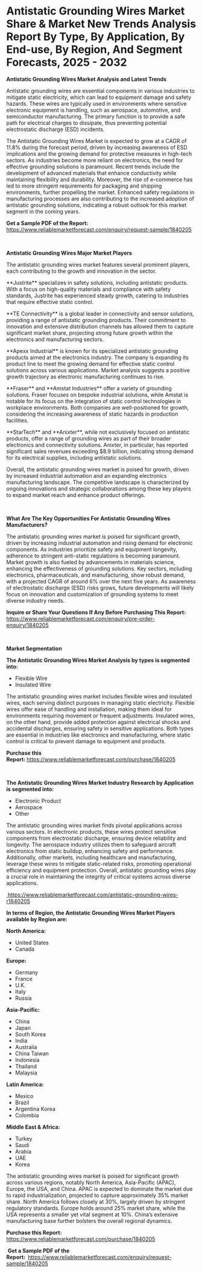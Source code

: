 <p><h1>Antistatic Grounding Wires Market Share & Market New Trends Analysis Report By Type, By Application, By End-use, By Region, And Segment Forecasts, 2025 - 2032</h1></p><p><strong>Antistatic Grounding Wires Market Analysis and Latest Trends</strong></p>
<p><p>Antistatic grounding wires are essential components in various industries to mitigate static electricity, which can lead to equipment damage and safety hazards. These wires are typically used in environments where sensitive electronic equipment is handling, such as aerospace, automotive, and semiconductor manufacturing. The primary function is to provide a safe path for electrical charges to dissipate, thus preventing potential electrostatic discharge (ESD) incidents.</p><p>The Antistatic Grounding Wires Market is expected to grow at a CAGR of 11.8% during the forecast period, driven by increasing awareness of ESD implications and the growing demand for protective measures in high-tech sectors. As industries become more reliant on electronics, the need for effective grounding solutions is paramount. Recent trends include the development of advanced materials that enhance conductivity while maintaining flexibility and durability. Moreover, the rise of e-commerce has led to more stringent requirements for packaging and shipping environments, further propelling the market. Enhanced safety regulations in manufacturing processes are also contributing to the increased adoption of antistatic grounding solutions, indicating a robust outlook for this market segment in the coming years.</p></p>
<p><strong>Get a Sample PDF of the Report:&nbsp;</strong> <a href="https://www.reliablemarketforecast.com/enquiry/request-sample/1840205?utm_campaign=3013&utm_medium=2&utm_source=Github&utm_content=ia&utm_term=15042025&utm_id=antistatic-grounding-wires">https://www.reliablemarketforecast.com/enquiry/request-sample/1840205</a></p>
<p>&nbsp;</p>
<p><strong>Antistatic Grounding Wires Major Market Players</strong></p>
<p><p>The antistatic grounding wires market features several prominent players, each contributing to the growth and innovation in the sector. </p><p>**Justrite** specializes in safety solutions, including antistatic products. With a focus on high-quality materials and compliance with safety standards, Justrite has experienced steady growth, catering to industries that require effective static control.</p><p>**TE Connectivity** is a global leader in connectivity and sensor solutions, providing a range of antistatic grounding products. Their commitment to innovation and extensive distribution channels has allowed them to capture significant market share, projecting strong future growth within the electronics and manufacturing sectors.</p><p>**Apexx Industrial** is known for its specialized antistatic grounding products aimed at the electronics industry. The company is expanding its product line to meet the growing demand for effective static control solutions across various applications. Market analysis suggests a positive growth trajectory as electronic manufacturing continues to rise.</p><p>**Fraser** and **Amstat Industries** offer a variety of grounding solutions. Fraser focuses on bespoke industrial solutions, while Amstat is notable for its focus on the integration of static control technologies in workplace environments. Both companies are well-positioned for growth, considering the increasing awareness of static hazards in production facilities.</p><p>**StarTech** and **Anixter**, while not exclusively focused on antistatic products, offer a range of grounding wires as part of their broader electronics and connectivity solutions. Anixter, in particular, has reported significant sales revenues exceeding $8.9 billion, indicating strong demand for its electrical supplies, including antistatic solutions.</p><p>Overall, the antistatic grounding wires market is poised for growth, driven by increased industrial automation and an expanding electronics manufacturing landscape. The competitive landscape is characterized by ongoing innovations and strategic collaborations among these key players to expand market reach and enhance product offerings.</p></p>
<p>&nbsp;</p>
<p><strong>What Are The Key Opportunities For Antistatic Grounding Wires Manufacturers?</strong></p>
<p><p>The antistatic grounding wires market is poised for significant growth, driven by increasing industrial automation and rising demand for electronic components. As industries prioritize safety and equipment longevity, adherence to stringent anti-static regulations is becoming paramount. Market growth is also fueled by advancements in materials science, enhancing the effectiveness of grounding solutions. Key sectors, including electronics, pharmaceuticals, and manufacturing, show robust demand, with a projected CAGR of around 6% over the next five years. As awareness of electrostatic discharge (ESD) risks grows, future developments will likely focus on innovation and customization of grounding systems to meet diverse industry needs.</p></p>
<p><strong>Inquire or Share Your Questions If Any Before Purchasing This Report:</strong> <a href="https://www.reliablemarketforecast.com/enquiry/pre-order-enquiry/1840205?utm_campaign=3013&utm_medium=2&utm_source=Github&utm_content=ia&utm_term=15042025&utm_id=antistatic-grounding-wires">https://www.reliablemarketforecast.com/enquiry/pre-order-enquiry/1840205</a></p>
<p>&nbsp;</p>
<p><strong>Market Segmentation</strong></p>
<p><strong>The Antistatic Grounding Wires Market Analysis by types is segmented into:</strong></p>
<p><ul><li>Flexible Wire</li><li>Insulated Wire</li></ul></p>
<p><p>The antistatic grounding wires market includes flexible wires and insulated wires, each serving distinct purposes in managing static electricity. Flexible wires offer ease of handling and installation, making them ideal for environments requiring movement or frequent adjustments. Insulated wires, on the other hand, provide added protection against electrical shocks and accidental discharges, ensuring safety in sensitive applications. Both types are essential in industries like electronics and manufacturing, where static control is critical to prevent damage to equipment and products.</p></p>
<p><strong>Purchase this Report:&nbsp;</strong><a href="https://www.reliablemarketforecast.com/purchase/1840205?utm_campaign=3013&utm_medium=2&utm_source=Github&utm_content=ia&utm_term=15042025&utm_id=antistatic-grounding-wires">https://www.reliablemarketforecast.com/purchase/1840205</a></p>
<p>&nbsp;</p>
<p><strong>The Antistatic Grounding Wires Market Industry Research by Application is segmented into:</strong></p>
<p><ul><li>Electronic Product</li><li>Aerospace</li><li>Other</li></ul></p>
<p><p>The antistatic grounding wires market finds pivotal applications across various sectors. In electronic products, these wires protect sensitive components from electrostatic discharge, ensuring device reliability and longevity. The aerospace industry utilizes them to safeguard aircraft electronics from static buildup, enhancing safety and performance. Additionally, other markets, including healthcare and manufacturing, leverage these wires to mitigate static-related risks, promoting operational efficiency and equipment protection. Overall, antistatic grounding wires play a crucial role in maintaining the integrity of critical systems across diverse applications.</p></p>
<p><a href="https://www.reliablemarketforecast.com/antistatic-grounding-wires-r1840205?utm_campaign=3013&utm_medium=2&utm_source=Github&utm_content=ia&utm_term=15042025&utm_id=antistatic-grounding-wires">&nbsp;https://www.reliablemarketforecast.com/antistatic-grounding-wires-r1840205</a></p>
<p><strong>In terms of Region, the Antistatic Grounding Wires Market Players available by Region are:</strong></p>
<p>
    <p> <strong> North America: </strong>
        <ul>
            <li>United States</li>
            <li>Canada</li>
        </ul>
        </p> 
    <p> <strong> Europe: </strong>
        <ul>
            <li>Germany</li>
            <li>France</li>
            <li>U.K.</li>
            <li>Italy</li>
            <li>Russia</li>
        </ul>
        </p> 
    <p> <strong> Asia-Pacific: </strong>
        <ul>
            <li>China</li>
            <li>Japan</li>
            <li>South Korea</li>
            <li>India</li>
            <li>Australia</li>
            <li>China Taiwan</li>
            <li>Indonesia</li>
            <li>Thailand</li>
            <li>Malaysia</li>
        </ul>
        </p> 
    <p> <strong> Latin America: </strong>
        <ul>
            <li>Mexico</li>
            <li>Brazil</li>
            <li>Argentina Korea</li>
            <li>Colombia</li>
        </ul>
        </p> 
    <p> <strong> Middle East & Africa: </strong>
        <ul>
            <li>Turkey</li>
            <li>Saudi</li>
            <li>Arabia</li>
            <li>UAE</li>
            <li>Korea</li>
        </ul>
    </p>
    </p>
<p><p>The antistatic grounding wires market is poised for significant growth across various regions, notably North America, Asia-Pacific (APAC), Europe, the USA, and China. APAC is expected to dominate the market due to rapid industrialization, projected to capture approximately 35% market share. North America follows closely at 30%, largely driven by stringent regulatory standards. Europe holds around 25% market share, while the USA represents a smaller yet vital segment at 10%. China’s extensive manufacturing base further bolsters the overall regional dynamics.</p></p>
<p><strong>Purchase this Report: </strong><a href="https://www.reliablemarketforecast.com/purchase/1840205?utm_campaign=3013&utm_medium=2&utm_source=Github&utm_content=ia&utm_term=15042025&utm_id=antistatic-grounding-wires">https://www.reliablemarketforecast.com/purchase/1840205</a></p>
<p>&nbsp;<strong>Get a Sample PDF of the Report:&nbsp;&nbsp;</strong><a href="https://www.reliablemarketforecast.com/enquiry/request-sample/1840205?utm_campaign=3013&utm_medium=2&utm_source=Github&utm_content=ia&utm_term=15042025&utm_id=antistatic-grounding-wires">https://www.reliablemarketforecast.com/enquiry/request-sample/1840205</a></p>
<p><strong></strong></p>
<p><p></p><p></p><p></p></p>